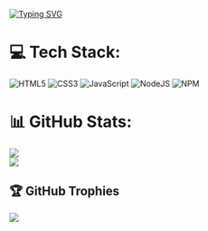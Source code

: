 <a href="https://git.io/typing-svg"><img src="https://readme-typing-svg.demolab.com?font=Fira+Code&pause=1000&width=435&lines=Hi+%F0%9F%91%8B%2C+I'm+Api+Widi+Pratama" alt="Typing SVG" /></a>
# 💻 Tech Stack:
![HTML5](https://img.shields.io/badge/html5-%23E34F26.svg?style=for-the-badge&logo=html5&logoColor=white) ![CSS3](https://img.shields.io/badge/css3-%231572B6.svg?style=for-the-badge&logo=css3&logoColor=white) ![JavaScript](https://img.shields.io/badge/javascript-%23323330.svg?style=for-the-badge&logo=javascript&logoColor=%23F7DF1E) ![NodeJS](https://img.shields.io/badge/node.js-6DA55F?style=for-the-badge&logo=node.js&logoColor=white) ![NPM](https://img.shields.io/badge/NPM-%23000000.svg?style=for-the-badge&logo=npm&logoColor=white)
# 📊 GitHub Stats:
![](https://github-readme-stats.vercel.app/api?username=jibrilawp987&theme=dark&hide_border=false&include_all_commits=false&count_private=false)<br/>
![](https://github-readme-streak-stats.herokuapp.com/?user=jibrilawp987&theme=dark&hide_border=false)<br/>

## 🏆 GitHub Trophies
![](https://github-profile-trophy.vercel.app/?username=jibrilawp987&theme=radical&no-frame=false&no-bg=true&margin-w=4)

